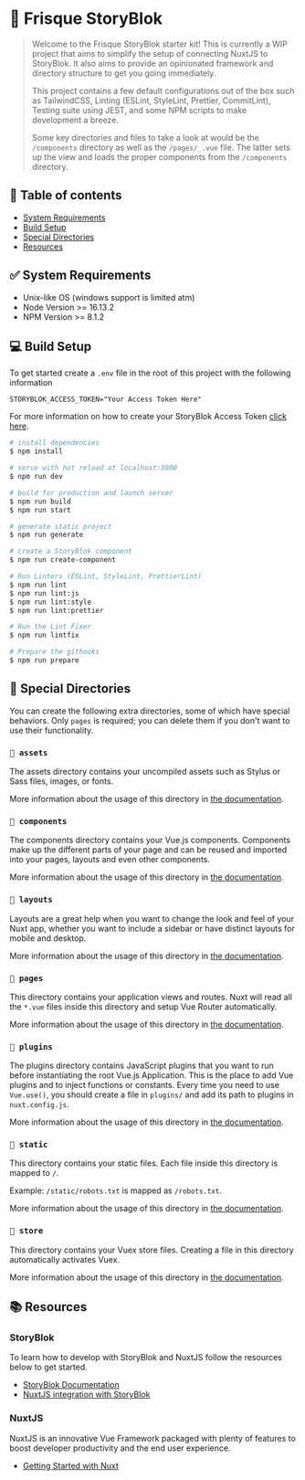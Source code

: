# 🌺 Frisque StoryBlok

> Welcome to the Frisque StoryBlok starter kit! This is currently a WIP project that aims to simplify the setup of connecting NuxtJS to StoryBlok. It also aims to provide an opinionated framework and directory structure to get you going immediately.
>
> This project contains a few default configurations out of the box such as TailwindCSS, Linting (ESLint, StyleLint, Prettier, CommitLint), Testing suite using JEST, and some NPM scripts to make development a breeze.
>
> Some key directories and files to take a look at would be the `/components` directory as well as the `/pages/_.vue` file. The latter sets up the view and loads the proper components from the `/components` directory.

## 📓 Table of contents

- [System Requirements](#✅-system-requirements)
- [Build Setup](#💻-build-setup)
- [Special Directories](#📂-special-directories)
- [Resources](#📚-resources)

## ✅ System Requirements

- Unix-like OS (windows support is limited atm)
- Node Version >= 16.13.2
- NPM Version >= 8.1.2

## 💻 Build Setup

To get started create a `.env` file in the root of this project with the following information

```dotenv
STORYBLOK_ACCESS_TOKEN="Your Access Token Here"
```

For more information on how to create your StoryBlok Access Token [click here](https://www.storyblok.com/faq/where-to-find-my-content-delivery-api-key).

```bash
# install dependencies
$ npm install

# serve with hot reload at localhost:3000
$ npm run dev

# build for production and launch server
$ npm run build
$ npm run start

# generate static project
$ npm run generate

# create a StoryBlok component
$ npm run create-component

# Run Linters (ESLint, StyleLint, PrettierLint)
$ npm run lint
$ npm run lint:js
$ npm run lint:style
$ npm run lint:prettier

# Run the Lint Fixer
$ npm run lintfix

# Prepare the githooks
$ npm run prepare
```

## 📂 Special Directories

You can create the following extra directories, some of which have special behaviors. Only `pages` is required; you can delete them if you don't want to use their functionality.

### `📁 assets`

The assets directory contains your uncompiled assets such as Stylus or Sass files, images, or fonts.

More information about the usage of this directory in [the documentation](https://nuxtjs.org/docs/2.x/directory-structure/assets).

### `📁 components`

The components directory contains your Vue.js components. Components make up the different parts of your page and can be reused and imported into your pages, layouts and even other components.

More information about the usage of this directory in [the documentation](https://nuxtjs.org/docs/2.x/directory-structure/components).

### `📁 layouts`

Layouts are a great help when you want to change the look and feel of your Nuxt app, whether you want to include a sidebar or have distinct layouts for mobile and desktop.

More information about the usage of this directory in [the documentation](https://nuxtjs.org/docs/2.x/directory-structure/layouts).

### `📁 pages`

This directory contains your application views and routes. Nuxt will read all the `*.vue` files inside this directory and setup Vue Router automatically.

More information about the usage of this directory in [the documentation](https://nuxtjs.org/docs/2.x/get-started/routing).

### `📁 plugins`

The plugins directory contains JavaScript plugins that you want to run before instantiating the root Vue.js Application. This is the place to add Vue plugins and to inject functions or constants. Every time you need to use `Vue.use()`, you should create a file in `plugins/` and add its path to plugins in `nuxt.config.js`.

More information about the usage of this directory in [the documentation](https://nuxtjs.org/docs/2.x/directory-structure/plugins).

### `📁 static`

This directory contains your static files. Each file inside this directory is mapped to `/`.

Example: `/static/robots.txt` is mapped as `/robots.txt`.

More information about the usage of this directory in [the documentation](https://nuxtjs.org/docs/2.x/directory-structure/static).

### `📁 store`

This directory contains your Vuex store files. Creating a file in this directory automatically activates Vuex.

More information about the usage of this directory in [the documentation](https://nuxtjs.org/docs/2.x/directory-structure/store).

## 📚 Resources

### StoryBlok

To learn how to develop with StoryBlok and NuxtJS follow the resources below to get started.

- [StoryBlok Documentation](https://www.storyblok.com/docs)
- [NuxtJS integration with StoryBlok](https://www.storyblok.com/tc/nuxtjs)

### NuxtJS

NuxtJS is an innovative Vue Framework packaged with plenty of features to boost developer productivity and the end user experience.

- [Getting Started with Nuxt](https://nuxtjs.org/docs/get-started/installation)
